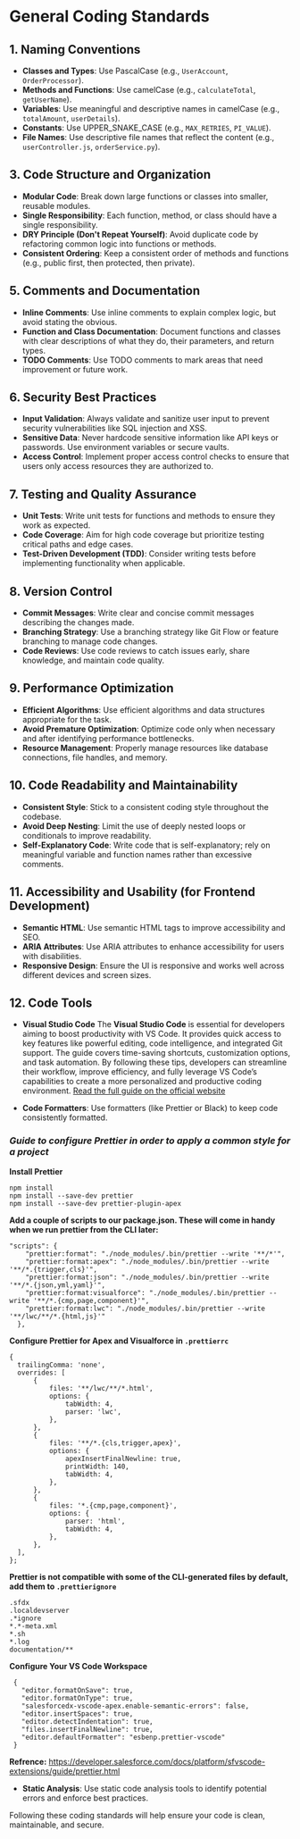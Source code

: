 # General Coding Standards

## 1. Naming Conventions

- **Classes and Types**: Use PascalCase (e.g., `UserAccount`, `OrderProcessor`).
- **Methods and Functions**: Use camelCase (e.g., `calculateTotal`, `getUserName`).
- **Variables**: Use meaningful and descriptive names in camelCase (e.g., `totalAmount`, `userDetails`).
- **Constants**: Use UPPER_SNAKE_CASE (e.g., `MAX_RETRIES`, `PI_VALUE`).
- **File Names**: Use descriptive file names that reflect the content (e.g., `userController.js`, `orderService.py`).

## 3. Code Structure and Organization

- **Modular Code**: Break down large functions or classes into smaller, reusable modules.
- **Single Responsibility**: Each function, method, or class should have a single responsibility.
- **DRY Principle (Don't Repeat Yourself)**: Avoid duplicate code by refactoring common logic into functions or methods.
- **Consistent Ordering**: Keep a consistent order of methods and functions (e.g., public first, then protected, then private).

## 5. Comments and Documentation

- **Inline Comments**: Use inline comments to explain complex logic, but avoid stating the obvious.
- **Function and Class Documentation**: Document functions and classes with clear descriptions of what they do, their parameters, and return types.
- **TODO Comments**: Use TODO comments to mark areas that need improvement or future work.

## 6. Security Best Practices

- **Input Validation**: Always validate and sanitize user input to prevent security vulnerabilities like SQL injection and XSS.
- **Sensitive Data**: Never hardcode sensitive information like API keys or passwords. Use environment variables or secure vaults.
- **Access Control**: Implement proper access control checks to ensure that users only access resources they are authorized to.

## 7. Testing and Quality Assurance

- **Unit Tests**: Write unit tests for functions and methods to ensure they work as expected.
- **Code Coverage**: Aim for high code coverage but prioritize testing critical paths and edge cases.
- **Test-Driven Development (TDD)**: Consider writing tests before implementing functionality when applicable.

## 8. Version Control

- **Commit Messages**: Write clear and concise commit messages describing the changes made.
- **Branching Strategy**: Use a branching strategy like Git Flow or feature branching to manage code changes.
- **Code Reviews**: Use code reviews to catch issues early, share knowledge, and maintain code quality.

## 9. Performance Optimization

- **Efficient Algorithms**: Use efficient algorithms and data structures appropriate for the task.
- **Avoid Premature Optimization**: Optimize code only when necessary and after identifying performance bottlenecks.
- **Resource Management**: Properly manage resources like database connections, file handles, and memory.

## 10. Code Readability and Maintainability

- **Consistent Style**: Stick to a consistent coding style throughout the codebase.
- **Avoid Deep Nesting**: Limit the use of deeply nested loops or conditionals to improve readability.
- **Self-Explanatory Code**: Write code that is self-explanatory; rely on meaningful variable and function names rather than excessive comments.

## 11. Accessibility and Usability (for Frontend Development)

- **Semantic HTML**: Use semantic HTML tags to improve accessibility and SEO.
- **ARIA Attributes**: Use ARIA attributes to enhance accessibility for users with disabilities.
- **Responsive Design**: Ensure the UI is responsive and works well across different devices and screen sizes.

## 12. Code Tools

- **Visual Studio Code**
The **Visual Studio Code** is essential for developers aiming to boost productivity with VS Code. It provides quick access to key features like powerful editing, code intelligence, and integrated Git support. The guide covers time-saving shortcuts, customization options, and task automation. By following these tips, developers can streamline their workflow, improve efficiency, and fully leverage VS Code’s capabilities to create a more personalized and productive coding environment.
[Read the full guide on the official website](https://code.visualstudio.com/docs/getstarted/tips-and-tricks)

- **Code Formatters**: Use formatters (like Prettier or Black) to keep code consistently formatted.
### ***Guide to configure Prettier in order to apply a common style for a project***  

**Install Prettier**
 ```
 npm install
 npm install --save-dev prettier
 npm install --save-dev prettier-plugin-apex
 ```

**Add a couple of scripts to our package.json. These will come in handy when we run prettier from the CLI later:**
```
"scripts": {
    "prettier:format": "./node_modules/.bin/prettier --write '**/*'",
    "prettier:format:apex": "./node_modules/.bin/prettier --write '**/*.{trigger,cls}'",
    "prettier:format:json": "./node_modules/.bin/prettier --write '**/*.{json,yml,yaml}'",
    "prettier:format:visualforce": "./node_modules/.bin/prettier --write '**/*.{cmp,page,component}'",
    "prettier:format:lwc": "./node_modules/.bin/prettier --write '**/lwc/**/*.{html,js}'"
  },
```

  **Configure Prettier for Apex and Visualforce in `.prettierrc`**

  ```
{
    trailingComma: 'none',
    overrides: [
        {
            files: '**/lwc/**/*.html',
            options: {
                tabWidth: 4,
                parser: 'lwc',
            },
        },
        {
            files: '**/*.{cls,trigger,apex}',
            options: {
                apexInsertFinalNewline: true,
                printWidth: 140,
                tabWidth: 4,
            },
        },
        {
            files: '*.{cmp,page,component}',
            options: {
                parser: 'html',
                tabWidth: 4,
            },
        },
    ],
};
```

  **Prettier is not compatible with some of the CLI-generated files by default, add them to `.prettierignore`**

  ```
  .sfdx
.localdevserver
.*ignore
*.*-meta.xml
*.sh
*.log
documentation/**
```

**Configure Your VS Code Workspace**
```
 {
   "editor.formatOnSave": true,
   "editor.formatOnType": true,
   "salesforcedx-vscode-apex.enable-semantic-errors": false,
   "editor.insertSpaces": true,
   "editor.detectIndentation": true,
   "files.insertFinalNewline": true,
   "editor.defaultFormatter": "esbenp.prettier-vscode"
 }
```
**Refrence:** https://developer.salesforce.com/docs/platform/sfvscode-extensions/guide/prettier.html
- **Static Analysis**: Use static code analysis tools to identify potential errors and enforce best practices.

Following these coding standards will help ensure your code is clean, maintainable, and secure.
